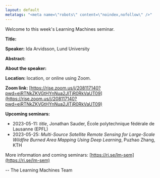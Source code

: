 ```yaml
---
layout: default
metatags: "<meta name=\"robots\" content=\"noindex,nofollow\" />"
---
```

Welcome to this week's Learning Machines seminar.

**Title:** 

**Speaker:** Ida Arvidsson, Lund University

**Abstract:** 

**About the speaker:** 

**Location:** location, or online using Zoom.

**Zoom link:** [https://rise.zoom.us/j/208117140?pwd=ejRTNkZKVGtHYnNua2JlTjR0RkVaUT09](https://rise.zoom.us/j/208117140?pwd=ejRTNkZKVGtHYnNua2JlTjR0RkVaUT09)

**Upcoming seminars:**

* 2023-05-11: *title*, Jonathan Sauder, École polytechnique fédérale de Lausanne (EPFL)
* 2023-05-25: *Multi-Source Satellite Remote Sensing for Large-Scale Wildfire Burned Area Mapping Using Deep Learning*, Puzhao Zhang, KTH

More information and coming seminars: [https://ri.se/lm-sem](https://ri.se/lm-sem)

-- The Learning Machines Team

